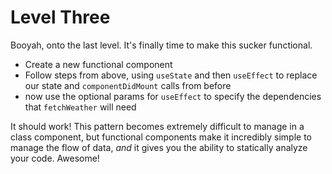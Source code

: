 # Level Three

Booyah, onto the last level. It's finally time to make this sucker functional.

- Create a new functional component
- Follow steps from above, using `useState` and then `useEffect` to replace our state and `componentDidMount` calls from before
- now use the optional params for `useEffect` to specify the dependencies that `fetchWeather` will need

It should work! This pattern becomes extremely difficult to manage in a class component, but functional components make it incredibly simple to manage the flow of data, *and* it gives you the ability to statically analyze your code. Awesome!